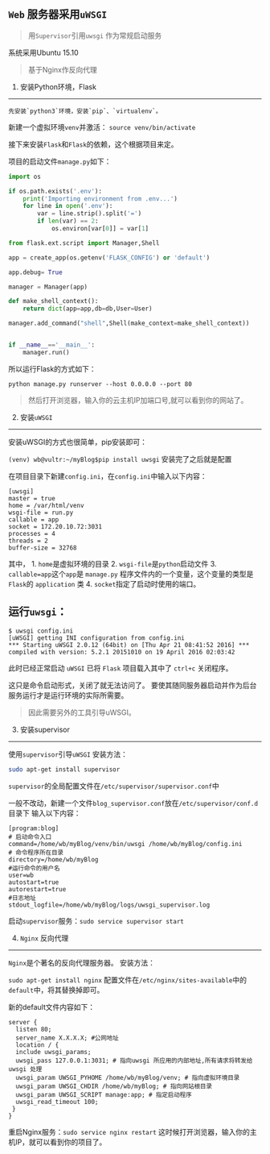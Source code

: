 ## `Web` 服务器采用`uWSGI`
> 用`Supervisor`引用`uwsgi` 作为常规启动服务

系统采用Ubuntu 15.10
> 基于Nginx作反向代理

1. 安装Python环境，Flask
------------------------------------

    先安装`python3`环境，安装`pip`、`virtualenv`。

新建一个虚拟环境`venv`并激活：
`source venv/bin/activate`


接下来安装`Flask`和`Flask`的依赖，这个根据项目来定。

项目的启动文件`manage.py`如下：
```python
import os

if os.path.exists('.env'):
    print('Importing environment from .env...')
    for line in open('.env'):
        var = line.strip().split('=')
        if len(var) == 2:
            os.environ[var[0]] = var[1]

from flask.ext.script import Manager,Shell

app = create_app(os.getenv('FLASK_CONFIG') or 'default')

app.debug= True

manager = Manager(app)

def make_shell_context():
    return dict(app=app,db=db,User=User)

manager.add_command("shell",Shell(make_context=make_shell_context))


if __name__=='__main__':
    manager.run()
```
所以运行Flask的方式如下：

`python manage.py runserver --host 0.0.0.0 --port 80`

> 然后打开浏览器，输入你的云主机IP加端口号,就可以看到你的网站了。


2. 安装`uWSGI`
------------------------------------
安装uWSGI的方式也很简单，pip安装即可：

`(venv) wb@vultr:~/myBlog$pip install uwsgi`
安装完了之后就是配置

在项目目录下新建`config.ini`，在`config.ini`中输入以下内容：

```cgi
[uwsgi]
master = true
home = /var/html/venv
wsgi-file = run.py
callable = app
socket = 172.20.10.72:3031
processes = 4
threads = 2
buffer-size = 32768
```

其中，
    1. `home`是虚拟环境的目录
    2. `wsgi-file`是`python`启动文件
    3. `callable=app`这个`app`是 `manage.py` 程序文件内的一个变量，这个变量的类型是 `Flask`的 `application` 类 4. `socket`指定了启动时使用的端口。


## 运行`uwsgi`：

```cgi
$ uwsgi config.ini
[uWSGI] getting INI configuration from config.ini
*** Starting uWSGI 2.0.12 (64bit) on [Thu Apr 21 08:41:52 2016] ***
compiled with version: 5.2.1 20151010 on 19 April 2016 02:03:42
```
此时已经正常启动 `uWSGI` 已将 `Flask` 项目载入其中了
`ctrl+c` 关闭程序。

这只是命令启动形式，关闭了就无法访问了。
要使其随同服务器启动并作为后台服务运行才是运行环境的实际所需要。

> 因此需要另外的工具引导uWSGI。


3. 安装supervisor
----------------------------------
使用`supervisor`引导`uWSGI`
安装方法：
```bash
sudo apt-get install supervisor
```
`supervisor`的全局配置文件在`/etc/supervisor/supervisor.conf`中

一般不改动，新建一个文件`blog_supervisor.conf`放在`/etc/supervisor/conf.d`目录下
输入以下内容：
```cgi
[program:blog] 
# 启动命令入口 
command=/home/wb/myBlog/venv/bin/uwsgi /home/wb/myBlog/config.ini            
# 命令程序所在目录 
directory=/home/wb/myBlog
#运行命令的用户名 
user=wb
autostart=true
autorestart=true
#日志地址 
stdout_logfile=/home/wb/myBlog/logs/uwsgi_supervisor.log
```
启动`supervisor`服务：`sudo service supervisor start`

4. `Nginx` 反向代理
----------------------------------
`Nginx`是个著名的反向代理服务器。
安装方法：

`sudo apt-get install nginx`
配置文件在`/etc/nginx/sites-available`中的`default`中，将其替换掉即可。

新的default文件内容如下：
```cgi
server { 
  listen 80; 
  server_name X.X.X.X; #公网地址 
  location / { 
  include uwsgi_params;
  uwsgi_pass 127.0.0.1:3031; # 指向uwsgi 所应用的内部地址,所有请求将转发给uwsgi 处理 
  uwsgi_param UWSGI_PYHOME /home/wb/myBlog/venv; # 指向虚拟环境目录 
  uwsgi_param UWSGI_CHDIR /home/wb/myBlog; # 指向网站根目录 
  uwsgi_param UWSGI_SCRIPT manage:app; # 指定启动程序
  uwsgi_read_timeout 100; 
 }  
}
```
重启Nginx服务：`sudo service nginx restart`
这时候打开浏览器，输入你的主机IP，就可以看到你的项目了。
